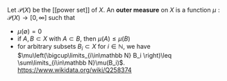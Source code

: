 Let $\mathcal P(X)$ be the [[power set]] of $X$. An **outer measure** on $X$ is a function $\mu: \mathcal P(X) \to [0,\infty]$ such that
- $\mu(\emptyset) = 0$ 
- if $A, B \subset X$ with $A\subset B$, then $\mu(A) \leq\mu(B)$
- for arbitrary subsets $B_i \subset X$ for $i \in \mathbb N$, we have $\mu\left(\bigcup\limits_{i\in\mathbb N} B_i \right)\leq \sum\limits_{i\in\mathbb N}\mu(B_i)$.
https://www.wikidata.org/wiki/Q258374